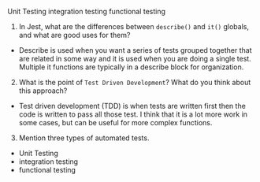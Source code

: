 Unit Testing
integration testing
functional testing

1. In Jest, what are the differences between `describe()` and `it()` globals, and what are good uses for them?

  - Describe is used when you want a series of tests grouped together that are related in some way and it is used when you are doing a single test. Multiple it functions are typically in a describe block for organization.

2. What is the point of `Test Driven Development`? What do you think about this approach?

  - Test driven development (TDD) is when tests are written first then the code is written to pass all those test. I think that it is a lot more work in some cases, but can be useful for more complex functions.

3. Mention three types of automated tests.
  - Unit Testing
  - integration testing
  - functional testing